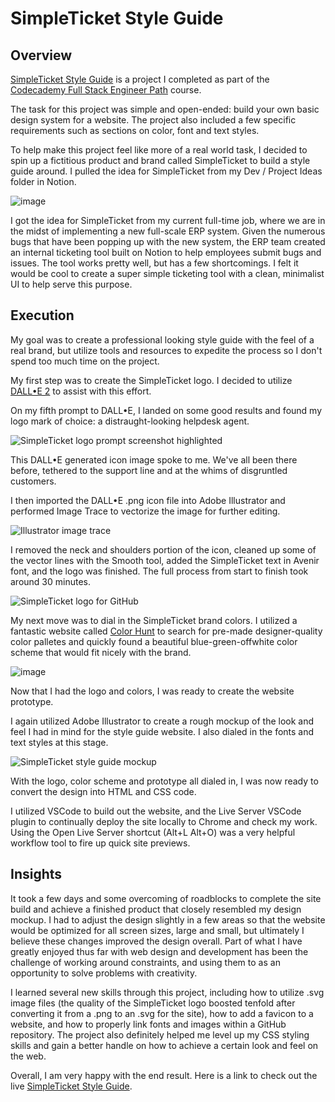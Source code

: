# SimpleTicket Style Guide

## Overview
<a href="https://hackerbeats.github.io/SimpleTicket-Style-Guide/">SimpleTicket Style Guide</a> is a project I completed as part of the <a href="https://join.codecademy.com/learn/paths/full-stack-engineer-career-path/">Codecademy Full Stack Engineer Path</a> course.

The task for this project was simple and open-ended: build your own basic design system for a website. The project also included a few specific requirements such as sections on color, font and text styles.

To help make this project feel like more of a real world task, I decided to spin up a fictitious product and brand called SimpleTicket to build a style guide around. I pulled the idea for SimpleTicket from my Dev / Project Ideas folder in Notion.

![image](https://user-images.githubusercontent.com/122168069/212477197-747b49ef-7f78-44e9-8ec9-678c141fab84.png)

I got the idea for SimpleTicket from my current full-time job, where we are in the midst of implementing a new full-scale ERP system. Given the numerous bugs that have been popping up with the new system, the ERP team created an internal ticketing tool built on Notion to help employees submit bugs and issues. The tool works pretty well, but has a few shortcomings. I felt it would be cool to create a super simple ticketing tool with a clean, minimalist UI to help serve this purpose.

## Execution
My goal was to create a professional looking style guide with the feel of a real brand, but utilize tools and resources to expedite the process so I don't spend too much time on the project.

My first step was to create the SimpleTicket logo. I decided to utilize <a href="https://openai.com/dall-e-2/">DALL•E 2<a> to assist with this effort.
  
On my fifth prompt to DALL•E, I landed on some good results and found my logo mark of choice: a distraught-looking helpdesk agent.

![SimpleTicket logo prompt screenshot highlighted](https://user-images.githubusercontent.com/122168069/212476511-9ab2d27f-b8e1-45e2-8bd3-f2e80b450030.png) 
  
This DALL•E generated icon image spoke to me. We've all been there before, tethered to the support line and at the whims of disgruntled customers. 

I then imported the DALL•E .png icon file into Adobe Illustrator and performed Image Trace to vectorize the image for further editing.
  
![Illustrator image trace](https://user-images.githubusercontent.com/122168069/212476653-a2f1ca25-c049-41a4-9061-e29246c98b56.png)

I removed the neck and shoulders portion of the icon, cleaned up some of the vector lines with the Smooth tool, added the SimpleTicket text in Avenir font, and the logo was finished. The full process from start to finish took around 30 minutes.

![SimpleTicket logo for GitHub](https://user-images.githubusercontent.com/122168069/212476927-66fe5bbc-11e7-44f8-a4a8-94c40f9fda16.png)

My next move was to dial in the SimpleTicket brand colors. I utilized a fantastic website called <a href="https://colorhunt.co/">Color Hunt</a> to search for pre-made designer-quality color palletes and quickly found a beautiful blue-green-offwhite color scheme that would fit nicely with the brand.
 
![image](https://user-images.githubusercontent.com/122168069/212477735-461366a8-5f5b-47ed-8fd6-c868bd77812d.png)

Now that I had the logo and colors, I was ready to create the website prototype.
  
I again utilized Adobe Illustrator to create a rough mockup of the look and feel I had in mind for the style guide website. I also dialed in the fonts and text styles at this stage.
  
![SimpleTicket style guide mockup](https://user-images.githubusercontent.com/122168069/212478013-206ac69e-d11f-464e-9d4d-6ed1c1a66776.png)

With the logo, color scheme and prototype all dialed in, I was now ready to convert the design into HTML and CSS code.

I utilized VSCode to build out the website, and the Live Server VSCode plugin to continually deploy the site locally to Chrome and check my work. Using the Open Live Server shortcut (Alt+L Alt+O) was a very helpful workflow tool to fire up quick site previews.
  
## Insights  

It took a few days and some overcoming of roadblocks to complete the site build and achieve a finished product that closely resembled my design mockup. I had to adjust the design slightly in a few areas so that the website would be optimized for all screen sizes, large and small, but ultimately I believe these changes improved the design overall. Part of what I have greatly enjoyed thus far with web design and development has been the challenge of working around constraints, and using them to as an opportunity to solve problems with creativity.
  
I learned several new skills through this project, including how to utilize .svg image files (the quality of the SimpleTicket logo boosted tenfold after converting it from a .png to an .svg for the site), how to add a favicon to a website, and how to properly link fonts and images within a GitHub repository. The project also definitely helped me level up my CSS styling skills and gain a better handle on how to achieve a certain look and feel on the web.
  
Overall, I am very happy with the end result. Here is a link to check out the live <a href="https://hackerbeats.github.io/SimpleTicket-Style-Guide/">SimpleTicket Style Guide</a>.  
